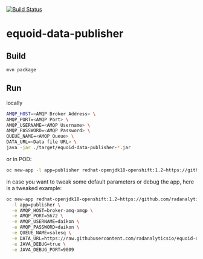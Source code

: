 [![Build Status](https://travis-ci.org/radanalyticsio/equoid-data-publisher.svg?branch=master)](https://travis-ci.org/radanalyticsio/equoid-data-publisher)

# equoid-data-publisher

## Build

`mvn package`

## Run

locally

```bash
AMQP_HOST=<AMQP Broker Address> \
AMQP_PORT=<AMQP Port> \
AMQP_USERNAME=<AMQP Username> \
AMQP_PASSWORD=<AMQP Password> \
QUEUE_NAME=<AMQP Queue> \
DATA_URL=<Data file URL> \
java -jar ./target/equoid-data-publisher-*.jar
```

or in POD:
```bash
oc new-app -l app=publisher redhat-openjdk18-openshift:1.2~https://github.com/radanalyticsio/equoid-data-publisher
```

in case you want to tweak some default parameters or debug the app, here is a tweaked example:

```bash
oc new-app redhat-openjdk18-openshift:1.2~https://github.com/radanalyticsio/equoid-data-publisher \
  -l app=publisher \
  -e AMQP_HOST=broker-amq-amqp \
  -e AMQP_PORT=5672 \
  -e AMQP_USERNAME=daikon \
  -e AMQP_PASSWORD=daikon \
  -e QUEUE_NAME=salesq \
  -e DATA_URL=https://raw.githubusercontent.com/radanalyticsio/equoid-data-publisher/master/data/LiquorNames.txt \
  -e JAVA_DEBUG=true \
  -e JAVA_DEBUG_PORT=9009
```
